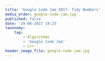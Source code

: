 ```yaml
---
title: 'Google Code Jam 2017: Tidy Numbers'
media_order: google-code-jam.jpg
published: false
date: '29-06-2017 19:23'
taxonomy:
    tag:
        - Algorithms
        - 'Google Code Jam'
        - C++
header_image_file: google-code-jam.jpg
---
```

